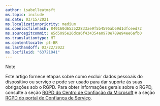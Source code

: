 ```yaml
---
author: isabelleatmsft
ms.topic: include
ms.date: 03/15/2021
ms.localizationpriority: medium
ms.openlocfilehash: 840160d653522833ae9f5b4595ab69d1dfceed72
ms.sourcegitcommit: e5d5095e26dca6f434354a0970e789e94ee6afb0
ms.translationtype: MT
ms.contentlocale: pt-BR
ms.lasthandoff: 03/22/2022
ms.locfileid: "63721941"
---
```

<!-- markdownlint-disable MD041-->

>[!NOTE]
>Este artigo fornece etapas sobre como excluir dados pessoais do dispositivo ou serviço e pode ser usado para dar suporte às suas obrigações sob o RGPD. Para obter informações gerais sobre o RGPD, consulte a seção [RGPD do Centro de Confiação da Microsoft](https://www.microsoft.com/trust-center/privacy/gdpr-overview) e a seção [RGPD do portal de Confiança de Serviço](https://servicetrust.microsoft.com/ViewPage/GDPRGetStarted).
